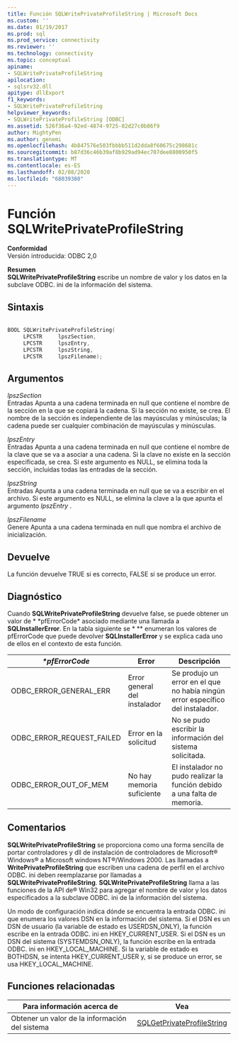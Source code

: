 ```yaml
---
title: Función SQLWritePrivateProfileString | Microsoft Docs
ms.custom: ''
ms.date: 01/19/2017
ms.prod: sql
ms.prod_service: connectivity
ms.reviewer: ''
ms.technology: connectivity
ms.topic: conceptual
apiname:
- SQLWritePrivateProfileString
apilocation:
- sqlsrv32.dll
apitype: dllExport
f1_keywords:
- SQLWritePrivateProfileString
helpviewer_keywords:
- SQLWritePrivateProfileString [ODBC]
ms.assetid: 526f36a4-92ed-4874-9725-82d27c0b86f9
author: MightyPen
ms.author: genemi
ms.openlocfilehash: 4b847576e503fbbbb511d2dda8f60675c298681c
ms.sourcegitcommit: b87d36c46b39af8b929ad94ec707dee8800950f5
ms.translationtype: MT
ms.contentlocale: es-ES
ms.lasthandoff: 02/08/2020
ms.locfileid: "68039380"
---
```

# <a name="sqlwriteprivateprofilestring-function"></a>Función SQLWritePrivateProfileString
**Conformidad**  
 Versión introducida: ODBC 2,0  
  
 **Resumen**  
 **SQLWritePrivateProfileString** escribe un nombre de valor y los datos en la subclave ODBC. ini de la información del sistema.  
  
## <a name="syntax"></a>Sintaxis  
  
```cpp  
  
BOOL SQLWritePrivateProfileString(  
     LPCSTR     lpszSection,  
     LPCSTR     lpszEntry,  
     LPCSTR     lpszString,  
     LPCSTR     lpszFilename);  
```  
  
## <a name="arguments"></a>Argumentos  
 *lpszSection*  
 Entradas Apunta a una cadena terminada en null que contiene el nombre de la sección en la que se copiará la cadena. Si la sección no existe, se crea. El nombre de la sección es independiente de las mayúsculas y minúsculas; la cadena puede ser cualquier combinación de mayúsculas y minúsculas.  
  
 *lpszEntry*  
 Entradas Apunta a una cadena terminada en null que contiene el nombre de la clave que se va a asociar a una cadena. Si la clave no existe en la sección especificada, se crea. Si este argumento es NULL, se elimina toda la sección, incluidas todas las entradas de la sección.  
  
 *lpszString*  
 Entradas Apunta a una cadena terminada en null que se va a escribir en el archivo. Si este argumento es NULL, se elimina la clave a la que apunta el argumento *lpszEntry* .  
  
 *lpszFilename*  
 Genere Apunta a una cadena terminada en null que nombra el archivo de inicialización.  
  
## <a name="returns"></a>Devuelve  
 La función devuelve TRUE si es correcto, FALSE si se produce un error.  
  
## <a name="diagnostics"></a>Diagnóstico  
 Cuando **SQLWritePrivateProfileString** devuelve false, se puede obtener un valor de * \*pfErrorCode* asociado mediante una llamada a **SQLInstallerError**. En la tabla siguiente se * \** enumeran los valores de pfErrorCode que puede devolver **SQLInstallerError** y se explica cada uno de ellos en el contexto de esta función.  
  
|*\*pfErrorCode*|Error|Descripción|  
|---------------------|-----------|-----------------|  
|ODBC_ERROR_GENERAL_ERR|Error general del instalador|Se produjo un error en el que no había ningún error específico del instalador.|  
|ODBC_ERROR_REQUEST_FAILED|Error en la solicitud|No se pudo escribir la información del sistema solicitada.|  
|ODBC_ERROR_OUT_OF_MEM|No hay memoria suficiente|El instalador no pudo realizar la función debido a una falta de memoria.|  
  
## <a name="comments"></a>Comentarios  
 **SQLWritePrivateProfileString** se proporciona como una forma sencilla de portar controladores y dll de instalación de controladores de Microsoft® Windows® a Microsoft windows NT®/Windows 2000. Las llamadas a **WritePrivateProfileString** que escriben una cadena de perfil en el archivo ODBC. ini deben reemplazarse por llamadas a **SQLWritePrivateProfileString**. **SQLWritePrivateProfileString** llama a las funciones de la API de® Win32 para agregar el nombre de valor y los datos especificados a la subclave ODBC. ini de la información del sistema.  
  
 Un modo de configuración indica dónde se encuentra la entrada ODBC. ini que enumera los valores DSN en la información del sistema. Si el DSN es un DSN de usuario (la variable de estado es USERDSN_ONLY), la función escribe en la entrada ODBC. ini en HKEY_CURRENT_USER. Si el DSN es un DSN del sistema (SYSTEMDSN_ONLY), la función escribe en la entrada ODBC. ini en HKEY_LOCAL_MACHINE. Si la variable de estado es BOTHDSN, se intenta HKEY_CURRENT_USER y, si se produce un error, se usa HKEY_LOCAL_MACHINE.  
  
## <a name="related-functions"></a>Funciones relacionadas  
  
|Para información acerca de|Vea|  
|---------------------------|---------|  
|Obtener un valor de la información del sistema|[SQLGetPrivateProfileString](../../../odbc/reference/syntax/sqlgetprivateprofilestring-function.md)|
